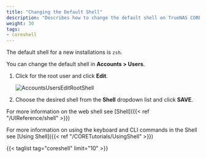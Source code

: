 ```yaml
---
title: "Changing the Default Shell"
description: "Describes how to change the default shell on TrueNAS CORE."
weight: 30
tags:
- coreshell
---
```



The default shell for a new installations is `zsh`.

You can change the default shell  in **Accounts > Users**.
1. Click <i class="fa fa-chevron-right" aria-hidden="true"></i> for the root user and click **Edit**. 
   
   ![AccountsUsersEditRootShell](/images/CORE/12.0/AccountsUsersEditRootShell.png "Shell Options")
   
2. Choose the desired shell from the **Shell** dropdown list and click **SAVE**.

For more information on the web shell see [Shell]({{< ref "/UIReference/shell" >}})

For more information on using the keyboard and CLI commands in the Shell see [Using Shell]({{< ref "/CORETutorials/UsingShell" >}})

{{< taglist tag="coreshell" limit="10" >}}
